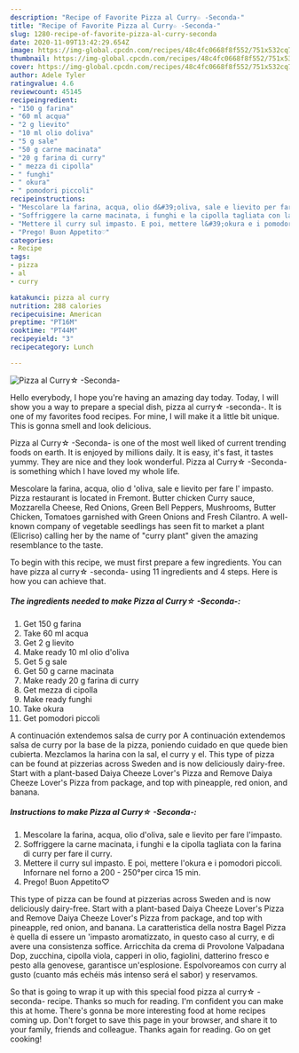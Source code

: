 ```yaml
---
description: "Recipe of Favorite Pizza al Curry☆ -Seconda-"
title: "Recipe of Favorite Pizza al Curry☆ -Seconda-"
slug: 1280-recipe-of-favorite-pizza-al-curry-seconda
date: 2020-11-09T13:42:29.654Z
image: https://img-global.cpcdn.com/recipes/48c4fc0668f8f552/751x532cq70/pizza-al-curry☆-seconda-recipe-main-photo.jpg
thumbnail: https://img-global.cpcdn.com/recipes/48c4fc0668f8f552/751x532cq70/pizza-al-curry☆-seconda-recipe-main-photo.jpg
cover: https://img-global.cpcdn.com/recipes/48c4fc0668f8f552/751x532cq70/pizza-al-curry☆-seconda-recipe-main-photo.jpg
author: Adele Tyler
ratingvalue: 4.6
reviewcount: 45145
recipeingredient:
- "150 g farina"
- "60 ml acqua"
- "2 g lievito"
- "10 ml olio doliva"
- "5 g sale"
- "50 g carne macinata"
- "20 g farina di curry"
- " mezza di cipolla"
- " funghi"
- " okura"
- " pomodori piccoli"
recipeinstructions:
- "Mescolare la farina, acqua, olio d&#39;oliva, sale e lievito per fare l&#39;impasto."
- "Soffriggere la carne macinata, i funghi e la cipolla tagliata con la farina di curry per fare il curry."
- "Mettere il curry sul impasto. E poi, mettere l&#39;okura e i pomodori piccoli. Infornare nel forno a 200 - 250°per circa 15 min."
- "Prego! Buon Appetito♡"
categories:
- Recipe
tags:
- pizza
- al
- curry

katakunci: pizza al curry 
nutrition: 288 calories
recipecuisine: American
preptime: "PT16M"
cooktime: "PT44M"
recipeyield: "3"
recipecategory: Lunch

---
```



![Pizza al Curry☆ -Seconda-](https://img-global.cpcdn.com/recipes/48c4fc0668f8f552/751x532cq70/pizza-al-curry☆-seconda-recipe-main-photo.jpg)

Hello everybody, I hope you're having an amazing day today. Today, I will show you a way to prepare a special dish, pizza al curry☆ -seconda-. It is one of my favorites food recipes. For mine, I will make it a little bit unique. This is gonna smell and look delicious.

Pizza al Curry☆ -Seconda- is one of the most well liked of current trending foods on earth. It is enjoyed by millions daily. It is easy, it's fast, it tastes yummy. They are nice and they look wonderful. Pizza al Curry☆ -Seconda- is something which I have loved my whole life.

Mescolare la farina, acqua, olio d &#39;oliva, sale e lievito per fare l&#39; impasto. Pizza restaurant is located in Fremont. Butter chicken Curry sauce, Mozzarella Cheese, Red Onions, Green Bell Peppers, Mushrooms, Butter Chicken, Tomatoes garnished with Green Onions and Fresh Cilantro. A well-known company of vegetable seedlings has seen fit to market a plant (Elicriso) calling her by the name of &#34;curry plant&#34; given the amazing resemblance to the taste.


To begin with this recipe, we must first prepare a few ingredients. You can have pizza al curry☆ -seconda- using 11 ingredients and 4 steps. Here is how you can achieve that.

<!--inarticleads1-->

##### The ingredients needed to make Pizza al Curry☆ -Seconda-:

1. Get 150 g farina
1. Take 60 ml acqua
1. Get 2 g lievito
1. Make ready 10 ml olio d&#39;oliva
1. Get 5 g sale
1. Get 50 g carne macinata
1. Make ready 20 g farina di curry
1. Get  mezza di cipolla
1. Make ready  funghi
1. Take  okura
1. Get  pomodori piccoli


A continuación extendemos salsa de curry por A continuación extendemos salsa de curry por la base de la pizza, poniendo cuidado en que quede bien cubierta. Mezclamos la harina con la sal, el curry y el. This type of pizza can be found at pizzerias across Sweden and is now deliciously dairy-free. Start with a plant-based Daiya Cheeze Lover&#39;s Pizza and Remove Daiya Cheeze Lover&#39;s Pizza from package, and top with pineapple, red onion, and banana. 

<!--inarticleads2-->

##### Instructions to make Pizza al Curry☆ -Seconda-:

1. Mescolare la farina, acqua, olio d&#39;oliva, sale e lievito per fare l&#39;impasto.
1. Soffriggere la carne macinata, i funghi e la cipolla tagliata con la farina di curry per fare il curry.
1. Mettere il curry sul impasto. E poi, mettere l&#39;okura e i pomodori piccoli. Infornare nel forno a 200 - 250°per circa 15 min.
1. Prego! Buon Appetito♡


This type of pizza can be found at pizzerias across Sweden and is now deliciously dairy-free. Start with a plant-based Daiya Cheeze Lover&#39;s Pizza and Remove Daiya Cheeze Lover&#39;s Pizza from package, and top with pineapple, red onion, and banana. La caratteristica della nostra Bagel Pizza è quella di essere un &#39;impasto aromatizzato, in questo caso al curry, e di avere una consistenza soffice. Arricchita da crema di Provolone Valpadana Dop, zucchina, cipolla viola, capperi in olio, fagiolini, datterino fresco e pesto alla genovese, garantisce un&#39;esplosione. Espolvoreamos con curry al gusto (cuanto más echéis más intenso será el sabor) y reservamos. 

So that is going to wrap it up with this special food pizza al curry☆ -seconda- recipe. Thanks so much for reading. I'm confident you can make this at home. There's gonna be more interesting food at home recipes coming up. Don't forget to save this page in your browser, and share it to your family, friends and colleague. Thanks again for reading. Go on get cooking!
